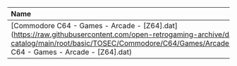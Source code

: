 |Name|Size|
|:---|---:|
|[Commodore C64 - Games - Arcade - [Z64].dat](https://raw.githubusercontent.com/open-retrogaming-archive/dat-catalog/main/root/basic/TOSEC/Commodore/C64/Games/Arcade/[Z64]/Commodore C64 - Games - Arcade - [Z64].dat)|433792|
